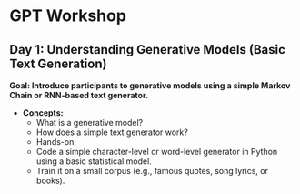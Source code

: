 # GPT Workshop

## Day 1: Understanding Generative Models (Basic Text Generation)

**Goal: Introduce participants to generative models using a simple Markov Chain or RNN-based text generator.**

- **Concepts:**
    - What is a generative model?
    - How does a simple text generator work?
    - Hands-on:
    - Code a simple character-level or word-level generator in Python using a basic statistical model.
    - Train it on a small corpus (e.g., famous quotes, song lyrics, or books).
